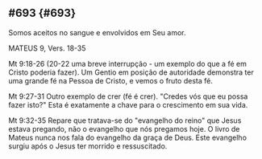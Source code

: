 ## #693 {#693}

Somos aceitos no sangue e envolvidos em Seu amor.

MATEUS 9, Vers. 18-35

Mt 9:18-26 (20-22 uma breve interrupção - um exemplo do que a fé em Cristo poderia fazer). Um Gentio em posição de autoridade demonstra ter uma grande fé na Pessoa de Cristo, e vemos o fruto desta fé.

Mt 9:27-31 Outro exemplo de crer (fé é crer). &quot;Credes vós que eu possa fazer isto?&quot; Esta é exatamente a chave para o crescimento em sua vida.

Mt 9:32-35 Repare que tratava-se do &quot;evangelho do reino&quot; que Jesus estava pregando, não o evangelho que nós pregamos hoje. O livro de Mateus nunca nos fala do evangelho da graça de Deus. Este evangelho surgiu após o Jesus ter morrido e ressuscitado.